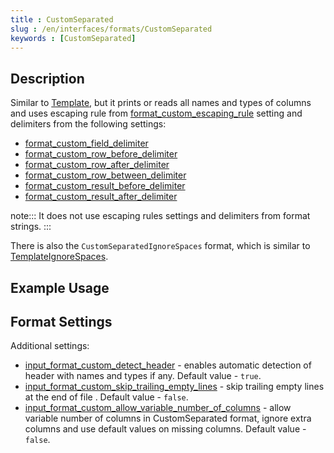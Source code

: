 ```yaml
---
title : CustomSeparated
slug : /en/interfaces/formats/CustomSeparated
keywords : [CustomSeparated]
---
```


## Description

Similar to [Template](#format-template), but it prints or reads all names and types of columns and uses escaping rule from [format_custom_escaping_rule](/docs/en/operations/settings/settings-formats.md/#format_custom_escaping_rule) setting and delimiters from the following settings:
- [format_custom_field_delimiter](/docs/en/operations/settings/settings-formats.md/#format_custom_field_delimiter)
- [format_custom_row_before_delimiter](/docs/en/operations/settings/settings-formats.md/#format_custom_row_before_delimiter)
- [format_custom_row_after_delimiter](/docs/en/operations/settings/settings-formats.md/#format_custom_row_after_delimiter)
- [format_custom_row_between_delimiter](/docs/en/operations/settings/settings-formats.md/#format_custom_row_between_delimiter)
- [format_custom_result_before_delimiter](/docs/en/operations/settings/settings-formats.md/#format_custom_result_before_delimiter)
- [format_custom_result_after_delimiter](/docs/en/operations/settings/settings-formats.md/#format_custom_result_after_delimiter) 

note:::
It does not use escaping rules settings and delimiters from format strings.
:::

There is also the `CustomSeparatedIgnoreSpaces` format, which is similar to [TemplateIgnoreSpaces](#templateignorespaces).

## Example Usage

## Format Settings

Additional settings:
- [input_format_custom_detect_header](/docs/en/operations/settings/settings-formats.md/#input_format_custom_detect_header) - enables automatic detection of header with names and types if any. Default value - `true`.
- [input_format_custom_skip_trailing_empty_lines](/docs/en/operations/settings/settings-formats.md/#input_format_custom_skip_trailing_empty_lines) - skip trailing empty lines at the end of file . Default value - `false`.
- [input_format_custom_allow_variable_number_of_columns](/docs/en/operations/settings/settings-formats.md/#input_format_custom_allow_variable_number_of_columns) - allow variable number of columns in CustomSeparated format, ignore extra columns and use default values on missing columns. Default value - `false`.